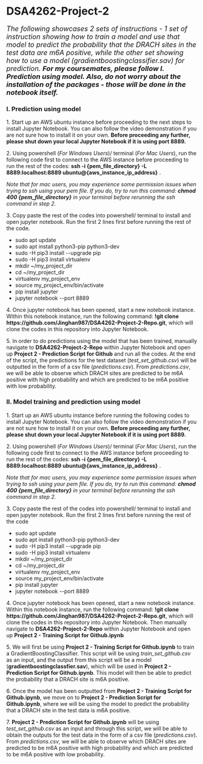 # DSA4262-Project-2
<font size="4"><i>The following showcases 2 sets of instructions - 1 set of instruction showing how to train a model and use that model to predict the probability that the DRACH sites in the test data are m6A positive, while the other set showing how to use a model (gradientboostingclassifier.sav) for prediction. <b>For my coursemates, please follow I. Prediction using model. Also, do not worry about the installation of the packages - those will be done in the notebook itself.</b></i></font>

<h3>I. Prediction using model</h3>
<p>
1. Start up an AWS ubuntu instance before proceeding to the next steps to install Jupyter Notebook. You can also follow the video demonstration if you are not sure how to install it on your own. <b>Before proceeding any further, please shut down your local Jupyter Notebook if it is using port 8889.</b>
</p>
<p>
2. Using powershell (<i>For Windows Users</i>)/ terminal (<i>For Mac Users</i>), run the following code first to connect to the AWS instance before proceeding to run the rest of the codes: <b>ssh -i {pem_file_directory} -L 8889:localhost:8889 ubuntu@{aws_instance_ip_address}</b> . 
  
<i> Note that for mac users, you may experience some permission issues when trying to ssh using your pem file. If you do, try to run this command: <b>chmod 400 {pem_file_directory}</b> in your terminal before rerunning the ssh command in step 2.</i>
</p>
3. Copy paste the rest of the codes into powershell/ terminal to install and open jupyter notebook. Run the first 2 lines first before running the rest of the code.
<ul>
  <li> sudo apt update </li>
  <li> sudo apt install python3-pip python3-dev </li>
  <li> sudo -H pip3 install --upgrade pip </li>
  <li> sudo -H pip3 install virtualenv </li>
  <li> mkdir ~/my_project_dir </li>
  <li> cd ~/my_project_dir </li>
  <li> virtualenv my_project_env </li>
  <li> source my_project_env/bin/activate </li>
  <li> pip install jupyter </li>
  <li> jupyter notebook --port 8889 </li>
</ul>
<p>
4. Once jupyter notebook has been opened, start a new notebook instance. Within this notebook instance, run the following command: <b>!git clone https://github.com/Jinghan987/DSA4262-Project-2-Repo.git</b>, which will clone the codes in this repository into Jupyter Notebook.
</p>
<p>
5. In order to do predictions using the model that has been trained, manually navigate to <b>DSA4262-Project-2-Repo</b> within Jupyter Notebook and open up <b>Project 2 - Prediction Script for Github</b> and run all the codes. At the end of the script, the predictions for the test dataset (<i>test_set_github.csv</i>) will be outputted in the form of a csv file (<i>predictions.csv</i>). From <i>predictions.csv</i>, we will be able to observe which DRACH sites are predicted to be m6A positive with high probability and which are predicted to be m6A positive with low probability.
</p>
  
<h3>II. Model training and prediction using model</h3>
<p>
1. Start up an AWS ubuntu instance before running the following codes to install Jupyter Notebook. You can also follow the video demonstration if you are not sure how to install it on your own. <b>Before proceeding any further, please shut down your local Jupyter Notebook if it is using port 8889.</b>
</p>
<p>
2. Using powershell (<i>For Windows Users</i>)/ terminal (<i>For Mac Users</i>), run the following code first to connect to the AWS instance before proceeding to run the rest of the codes: <b>ssh -i {pem_file_directory} -L 8889:localhost:8889 ubuntu@{aws_instance_ip_address}</b> . 
  
<i> Note that for mac users, you may experience some permission issues when trying to ssh using your pem file. If you do, try to run this command: <b>chmod 400 {pem_file_directory}</b> in your terminal before rerunning the ssh command in step 2.</i>
</p>
<p>
3. Copy paste the rest of the codes into powershell/ terminal to install and open jupyter notebook. Run the first 2 lines first before running the rest of the code
</p>
<ul>
  <li> sudo apt update </li>
  <li> sudo apt install python3-pip python3-dev </li>
  <li> sudo -H pip3 install --upgrade pip </li>
  <li> sudo -H pip3 install virtualenv </li>
  <li> mkdir ~/my_project_dir </li>
  <li> cd ~/my_project_dir </li>
  <li> virtualenv my_project_env </li>
  <li> source my_project_env/bin/activate </li>
  <li> pip install jupyter </li>
  <li> jupyter notebook --port 8889 </li>
</ul>
<p>
4. Once jupyter notebook has been opened, start a new notebook instance. Within this notebook instance, run the following command: <b>!git clone https://github.com/Jinghan987/DSA4262-Project-2-Repo.git</b>, which will clone the codes in this repository into Jupyter Notebook. Then manually navigate to <b>DSA4262-Project-2-Repo</b> within Jupyter Notebook and open up <b>Project 2 - Training Script for Github.ipynb</b>
</p>
<p>
5. We will first be using <b>Project 2 - Training Script for Github.ipynb</b> to train a GradientBoostingClassifier. This script will be using <i>train_set_github.csv</i> as an input, and the output from this script will be a model (<b>gradientboostingclassfier.sav</b>), which will be used in <b>Project 2 - Prediction Script for Github.ipynb</b>. This model will then be able to predict the probability that a DRACH site is m6A positive.
</p>
<p>
6. Once the model has been outputted from <b>Project 2 - Training Script for Github.ipynb</b>, we move on to <b>Project 2 - Prediction Script for Github.ipynb</b>, where we will be using the model to predict the probability that a DRACH site in the test data is m6A positive.
</p>
<p>
7. <b>Project 2 - Prediction Script for Github.ipynb</b> will be using <i>test_set_github.csv</i> as an input and through this script, we will be able to obtain the outputs for the test data in the form of a csv file (<i>predictions.csv</i>). From <i>predictions.csv</i>, we will be able to observe which DRACH sites are predicted to be m6A positive with high probability and which are predicted to be m6A positive with low probability.
</p>
